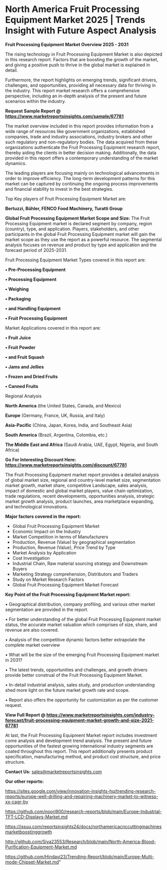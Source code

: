 # North America Fruit Processing Equipment Market 2025 | Trends Insight with Future Aspect Analysis

<Strong> Fruit Processing Equipment Market Overview 2025 - 2031</strong>

The rising technology in Fruit Processing Equipment Market is also depicted in this research report. Factors that are boosting the growth of the market, and giving a positive push to thrive in the global market is explained in detail.

Furthermore, the report highlights on emerging trends, significant drivers, challenges, and opportunities, providing all necessary data for thriving in the industry. This report market research offers a comprehensive perspective, including an in-depth analysis of the present and future scenarios within the industry.

<strong>Request Sample Report @ <a href=https://www.marketreportsinsights.com/sample/67781>https://www.marketreportsinsights.com/sample/67781</a></strong>

The market overview included in this report provides information from a wide range of resources like government organizations, established companies, trade and industry associations, industry brokers and other such regulatory and non-regulatory bodies. The data acquired from these organizations authenticate the Fruit Processing Equipment research report, thereby aiding the clients in better decision making. Additionally, the data provided in this report offers a contemporary understanding of the market dynamics.

The leading players are focusing mainly on technological advancements in order to improve efficiency. The long-term development patterns for this market can be captured by continuing the ongoing process improvements and financial stability to invest in the best strategies.

Top Key players of Fruit Processing Equipment Market are:

<strong>Bertuzzi, Bühler, FENCO Food Machinery, Turatti Group</strong>

<strong><b>Global Fruit Processing Equipment Market Scope and Size:</b></strong>
The Fruit Processing Equipment market is declared segment by company, region (country), type, and application. Players, stakeholders, and other participants in the global Fruit Processing Equipment market will gain the market scope as they use the report as a powerful resource. The segmental analysis focuses on revenue and product by type and application and the forecast period of 2025-2031.

Fruit Processing Equipment Market Types covered in this report are:

<strong>• Pre-Processing Equipment

• Processing Equipment

• Weighing

• Packaging

• and Handling Equipment

• Fruit Processing Equipment</strong>

Market Applications covered in this report are:

<strong>• Fruit Juice

• Fruit Powder

• and Fruit Squash

• Jams and Jellies

• Frozen and Dried Fruits

• Canned Fruits</strong> 

Regional Analysis

<strong>North America</strong> (the United States, Canada, and Mexico)

<strong>Europe</strong> (Germany, France, UK, Russia, and Italy)

<strong>Asia-Pacific</strong> (China, Japan, Korea, India, and Southeast Asia)

<strong>South America</strong> (Brazil, Argentina, Colombia, etc.)

<strong>The Middle East and Africa</strong> (Saudi Arabia, UAE, Egypt, Nigeria, and South Africa)

<strong>Go For Interesting Discount Here: <a href=https://www.marketreportsinsights.com/discount/67781>https://www.marketreportsinsights.com/discount/67781</a></strong>

The Fruit Processing Equipment market report provides a detailed analysis of global market size, regional and country-level market size, segmentation market growth, market share, competitive Landscape, sales analysis, impact of domestic and global market players, value chain optimization, trade regulations, recent developments, opportunities analysis, strategic market growth analysis, product launches, area marketplace expanding, and technological innovations.

<strong><b>Major factors covered in the report:</b></strong>
<ul>
  <li>Global Fruit Processing Equipment Market </li>
  <li>Economic Impact on the Industry</li>
  <li>Market Competition in terms of Manufacturers</li>
  <li>Production, Revenue (Value) by geographical segmentation</li>
  <li>Production, Revenue (Value), Price Trend by Type</li>
  <li>Market Analysis by Application</li>
  <li>Cost Investigation</li>
  <li>Industrial Chain, Raw material sourcing strategy and Downstream Buyers</li>
  <li>Marketing Strategy comprehension, Distributors and Traders</li>
  <li>Study on Market Research Factors</li>
  <li>Global Fruit Processing Equipment Market Forecast</li>
</ul>

<strong><b>Key Point of the Fruit Processing Equipment Market report:</b></strong>

• Geographical distribution, company profiling, and various other market segmentation are provided in the report.

• For better understanding of the global Fruit Processing Equipment market status, the accurate market valuation which comprises of size, share, and revenue are also covered.

• Analysis of the competitive dynamic factors better extrapolate the complete market overview

• What will be the size of the emerging Fruit Processing Equipment market in 2031?

• The latest trends, opportunities and challenges, and growth drivers provide better construal of the Fruit Processing Equipment Market.

• In-detail industrial analysis, sales study, and production understanding shed more light on the future market growth rate and scope.

• Report also offers the opportunity for customization as per the customer request.

<strong><b>View Full Report @ <a href=https://www.marketreportsinsights.com/industry-forecast/fruit-processing-equipment-market-growth-and-size-2021-67781>https://www.marketreportsinsights.com/industry-forecast/fruit-processing-equipment-market-growth-and-size-2021-67781</a></b></strong>


At last, the Fruit Processing Equipment Market report includes investment come analysis and development trend analysis. The present and future opportunities of the fastest growing international industry segments are coated throughout this report. This report additionally presents product specification, manufacturing method, and product cost structure, and price structure.

<strong>Contact Us:</strong>
sales@marketreportsinsights.com

<strong>Our other reports:</strong>

<a href=https://sites.google.com/view/innovation-insights-hq/trending-research-reports/europe-well-drilling-and-repairing-machinery-market-to-witness-xx-cagr-by>https://sites.google.com/view/innovation-insights-hq/trending-research-reports/europe-well-drilling-and-repairing-machinery-market-to-witness-xx-cagr-by</a>

<a href=https://github.com/noori900/research-reports/blob/main/Europe-Industrial-TFT-LCD-Displays-Market.md>https://github.com/noori900/research-reports/blob/main/Europe-Industrial-TFT-LCD-Displays-Market.md</a>

<a href=https://issuu.com/reportsinsights24/docs/northamericacnccuttingmachinesmarketboostinggrowth>https://issuu.com/reportsinsights24/docs/northamericacnccuttingmachinesmarketboostinggrowth</a>

<a href=http://github.com/Siya23553/Research/blob/main/North-America-Blood-Purification-Equipment-Market.md>http://github.com/Siya23553/Research/blob/main/North-America-Blood-Purification-Equipment-Market.md</a>

<a href=https://github.com/Hindavi23/Trending-Report/blob/main/Europe-Multi-mode-Chipset-Market.md>https://github.com/Hindavi23/Trending-Report/blob/main/Europe-Multi-mode-Chipset-Market.md</a>"
